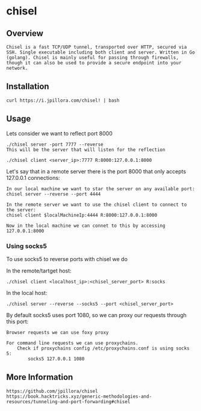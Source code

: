 # chisel

## Overview

	Chisel is a fast TCP/UDP tunnel, transported over HTTP, secured via SSH. Single executable including both client and server. Written in Go (golang). Chisel is mainly useful for passing through firewalls, though it can also be used to provide a secure endpoint into your network.

## Installation

	curl https://i.jpillora.com/chisel! | bash

## Usage

Lets consider we want to reflect port 8000

	./chisel server -port 7777 --reverse 
	This will be the server that will listen for the reflection

	./chisel client <server_ip>:7777 R:8000:127.0.0.1:8000


Let's say that in a remote server there is the port 8000 that only accepts 127.0.0.1 connections:

	In our local machine we want to star the server on any available port:
	chisel server --reverse --port 4444

	In the remote server we want to use the chisel client to connect to the server:
	chisel client $localMachineIp:4444 R:8000:127.0.0.1:8000

	Now in the local machine we can connet to this by accessing 127.0.0.1:8000

### Using socks5

To use socks5 to reverse ports with chisel we do

In the remote/tartget host:

	./chisel client <localhost_ip>:<chisel_server_port> R:socks

In the local host:

	./chisel server --reverse --socks5 --port <chisel_server_port>

By default socks5 uses port 1080, so we can proxy our requests through this port:

	Browser requests we can use foxy proxy

	For command line requests we can use proxychains.
		Check if proxychains config /etc/proxychains.conf is using socks 5:
			socks5 127.0.0.1 1080


## More Information

	https://github.com/jpillora/chisel
	https://book.hacktricks.xyz/generic-methodologies-and-resources/tunneling-and-port-forwarding#chisel